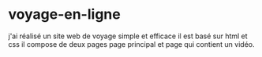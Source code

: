 # voyage-en-ligne
j'ai réalisé un site web de voyage simple et efficace il est basé sur html et css il compose de deux pages page principal et page qui contient un vidéo.
